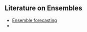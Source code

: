 ## Literature on Ensembles
- [Ensemble forecasting](https://www.sciencedirect.com/science/article/pii/S0021999107000812?via%3Dihub)
- 

